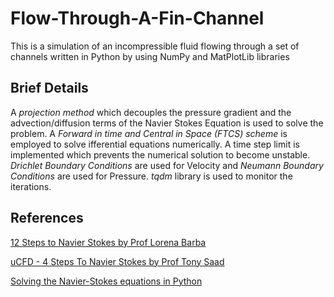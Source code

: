 # Flow-Through-A-Fin-Channel
This is a simulation of an incompressible fluid flowing through a set of channels written in Python by using NumPy and MatPlotLib libraries

## Brief Details
A *projection method* which decouples the pressure gradient and the advection/diffusion terms of the Navier Stokes Equation is used to solve the problem. A *Forward in time and Central in Space (FTCS) scheme* is employed to solve ifferential equations numerically. A time step limit is implemented which prevents the numerical solution to become unstable. *Drichlet Boundary Conditions* are used for Velocity and *Neumann Boundary Conditions* are used for Pressure. *tqdm* library is used to monitor the iterations.

## References
[12 Steps to Navier Stokes by Prof Lorena Barba](https://lorenabarba.com/blog/cfd-python-12-steps-to-navier-stokes/)

[uCFD - 4 Steps To Navier Stokes by Prof Tony Saad](http://www.tonysaad.net/ucfd/)

[Solving the Navier-Stokes equations in Python](https://www.youtube.com/watch?v=BQLvNLgMTQE&ab_channel=MachineLearning%26Simulation)

